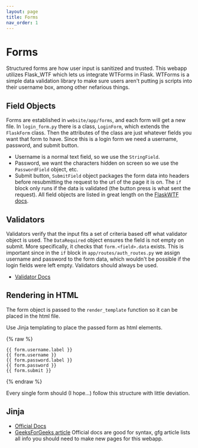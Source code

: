 ```yaml
---
layout: page
title: Forms
nav_order: 1
---
```


# Forms

Structured forms are how user input is sanitized and trusted. This webapp utilizes Flask_WTF which lets us integrate WTForms in Flask. WTForms is a simple data validation library to make sure users aren't putting js scripts into their username box, among other nefarious things.

## Field Objects
Forms are established in `website/app/forms`, and each form will get a new file. In `login_form.py` there is a class, `LoginForm`, which extends the `FlaskForm` class. Then the attributes of the class are just whatever fields you want that form to have. 
Since this is a login form we need a username, password, and submit button. 
- Username is a normal text field, so we use the `StringField`.
- Password, we want the characters hidden on screen so we use the `PasswordField` object, etc. 
- Submit button, `SubmitField` object packages the form data into headers before resubmitting the request to the url of the page it is on. The `if` block only runs if the data is validated (the button press is what sent the request).
All field objects are listed in great length on the [FlaskWTF docs](https://flask-wtf.readthedocs.io/en/1.2.x/#:~:text=Flask%2DWTF%20%E2%80%94%20Flask%2DWTF,Version%200.10.3).


## Validators
Validators verify that the input fits a set of criteria based off what validator object is used. The `DataRequired` object ensures the field is not empty on submit. More specifically, it checks that `form.<field>.data` exists. This is important since in the `if` block in `app/routes/auth_routes.py` we assign username and password to the form data, which wouldn't be possible if the login fields were left empty. Validators should always be used.
- [Validator Docs](https://wtforms.readthedocs.io/en/2.3.x/validators/)


## Rendering in HTML
The form object is passed to the `render_template` function so it can be placed in the html file.

Use Jinja templating to place the passed form as html elements.

{% raw %}
```jinja
{{ form.username.label }}
{{ form.username }}
{{ form.password.label }}
{{ form.password }}
{{ form.submit }}
```
{% endraw %}

Every single form should (I hope...) follow this structure with little deviation.

## Jinja
- [Official Docs](https://jinja.palletsprojects.com/en/stable/)
- [GeeksForGeeks article](https://www.geeksforgeeks.org/python/templating-with-jinja2-in-flask/)
Official docs are good for syntax, gfg article lists all info you should need to make new pages for this webapp.
